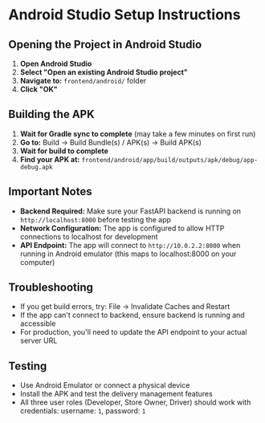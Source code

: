 # Android Studio Setup Instructions

## Opening the Project in Android Studio

1. **Open Android Studio**
2. **Select "Open an existing Android Studio project"**
3. **Navigate to:** `frontend/android/` folder
4. **Click "OK"**

## Building the APK

1. **Wait for Gradle sync to complete** (may take a few minutes on first run)
2. **Go to:** Build → Build Bundle(s) / APK(s) → Build APK(s)
3. **Wait for build to complete**
4. **Find your APK at:** `frontend/android/app/build/outputs/apk/debug/app-debug.apk`

## Important Notes

- **Backend Required:** Make sure your FastAPI backend is running on `http://localhost:8000` before testing the app
- **Network Configuration:** The app is configured to allow HTTP connections to localhost for development
- **API Endpoint:** The app will connect to `http://10.0.2.2:8000` when running in Android emulator (this maps to localhost:8000 on your computer)

## Troubleshooting

- If you get build errors, try: File → Invalidate Caches and Restart
- If the app can't connect to backend, ensure backend is running and accessible
- For production, you'll need to update the API endpoint to your actual server URL

## Testing

- Use Android Emulator or connect a physical device
- Install the APK and test the delivery management features
- All three user roles (Developer, Store Owner, Driver) should work with credentials: username: `1`, password: `1`








